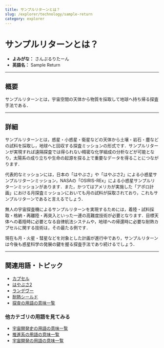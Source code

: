 ```yaml
---
title: サンプルリターンとは？
slug: /explorer/technology/sample-return
category: explorer
---
```


# サンプルリターンとは？

- **よみがな：** さんぷるりたーん  
- **英語名：** Sample Return  

---

## 概要

サンプルリターンとは，宇宙空間の天体から物質を採取して地球へ持ち帰る探査手法である．

---

## 詳細

サンプルリターンとは，惑星・小惑星・衛星などの天体から土壌・岩石・塵などの試料を採取し，地球へと回収する探査ミッションの形式です．サンプルリターンが実現すれば遠隔探査では得られない精密な化学組成の分析などが可能となり，太陽系の成り立ちや生命の起源を探る上で重要なデータを得ることにつながります．

代表的なミッションには，日本の「はやぶさ」や「はやぶさ2」による小惑星サンプルリターンミッション，NASAの「OSIRIS-REx」による小惑星サンプルリターンミッションがあります．また，かつてはアメリカが実施した「アポロ計画」における月探査ミッションにおいても月の試料が採取されており，これもサンプルリターンであると言えるでしょう．

無人の宇宙探査機によるサンプルリターンを実現するためには，着陸・試料採取・格納・再離陸・再突入といった一連の高難度技術が必要となります．目標天体への着陸時に必要となる自律航法システムや，地球への帰還時に必要な耐熱カプセルに関する技術は，その最たる例です．

現在も月・火星・彗星などを対象とした計画が進行中であり，サンプルリターンは今後も惑星科学の発展の鍵を握る探査手法であり続けるでしょう．

---

## 関連用語・トピック

- [カプセル](/docs/explorer/technology/capsule)
- [はやぶさ2](/docs/explorer/mission/hayabusa2)
- [ランデヴー](/docs/explorer/technology/rendezvous)
- [耐熱シールド](/docs/explorer/technology/heat-shield)
- [探査の用語の意味一覧](/docs/category/explorer)

### 他カテゴリの用語を見てみる
- [宇宙開発史の用語の意味一覧](/docs/category/history)
- [推進系の用語の意味一覧](/docs/category/propulsion)
- [宇宙開発の用語の意味一覧](/docs/category/glossary)